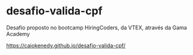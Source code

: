 # desafio-valida-cpf
Desafio proposto no bootcamp HiringCoders, da VTEX, através da Gama Academy

https://caiokenedy.github.io/desafio-valida-cpf/

